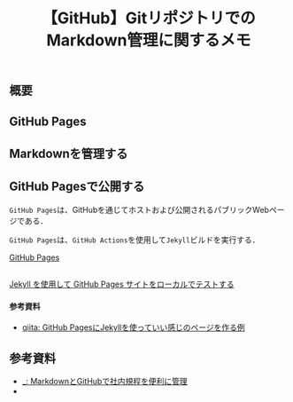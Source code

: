 ﻿---
title: 【GitHub】GitリポジトリでのMarkdown管理に関するメモ
tags:
  - GitHub
updated_at: 
id: 8ca933d5-414b-469b-9333-97bfc0e739df
---

## 概要


## GitHub Pages





## Markdownを管理する

## GitHub Pagesで公開する

`GitHub Pages`は、GitHubを通じてホストおよび公開されるパブリックWebページである．

`GitHub Pages`は、`GitHub Actions`を使用して`Jekyll`ビルドを実行する．


[GitHub Pages](https://docs.github.com/ja/pages/getting-started-with-github-pages/about-github-pages)


##

[Jekyll を使用して GitHub Pages サイトをローカルでテストする](https://docs.github.com/ja/pages/setting-up-a-github-pages-site-with-jekyll/testing-your-github-pages-site-locally-with-jekyll)














#### 参考資料
- [qiita: GitHub PagesにJekyllを使っていい感じのページを作る例](https://qiita.com/stkdev/items/0e2df27736acbea9bd26)


##

## 参考資料

- [_: MarkdownとGitHubで社内規程を便利に管理](https://techlife.cookpad.com/entry/2019/06/26/182322)
- []()

